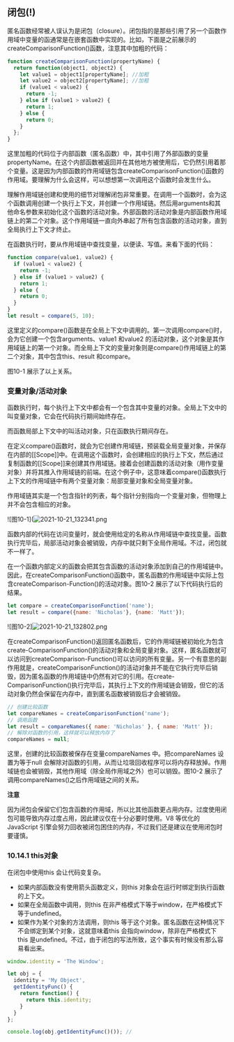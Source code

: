 ## 闭包(!)

匿名函数经常被人误认为是闭包（closure）。闭包指的是那些引用了另一个函数作用域中变量的函通常是在嵌套函数中实现的。比如，下面是之前展示的createComparisonFunction()函数，注意其中加粗的代码：

```javascript
function createComparisonFunction(propertyName) {
  return function(object1, object2) {
    let value1 = object1[propertyName]; //加粗
    let value2 = object2[propertyName]; //加粗
    if (value1 < value2) {
      return -1;
    } else if (value1 > value2) {
      return 1;
    } else {
      return 0;
    }
  };
}
```

这里加粗的代码位于内部函数（匿名函数）中，其中引用了外部函数的变量propertyName。在这个内部函数被返回并在其他地方被使用后，它仍然引用着那个变量。这是因为内部函数的作用域链包含createComparisonFunction()函数的作用域。要理解为什么会这样，可以想想第一次调用这个函数时会发生什么。

理解作用域链创建和使用的细节对理解闭包非常重要。在调用一个函数时，会为这个函数调用创建一个执行上下文，并创建一个作用域链。然后用arguments和其他命名参数来初始化这个函数的活动对象。外部函数的活动对象是内部函数作用域链上的第二个对象。这个作用域链一直向外串起了所有包含函数的活动对象，直到全局执行上下文才终止。

在函数执行时，要从作用域链中查找变量，以便读、写值。来看下面的代码：

```javascript
function compare(value1, value2) {
  if (value1 < value2) {
  	return -1;
  } else if (value1 > value2) {
  	return 1;
  } else {
  	return 0;
  }
}
let result = compare(5, 10);
```

这里定义的compare()函数是在全局上下文中调用的。第一次调用compare()时，会为它创建一个包含arguments、value1 和value2 的活动对象，这个对象是其作用域链上的第一个对象。而全局上下文的变量对象则是compare()作用域链上的第二个对象，其中包含this、result 和compare。

图10-1 展示了以上关系。

### 变量对象/活动对象

函数执行时，每个执行上下文中都会有一个包含其中变量的对象。全局上下文中的叫变量对象，它会在代码执行期间始终存在。

而函数局部上下文中的叫活动对象，只在函数执行期间存在。

在定义compare()函数时，就会为它创建作用域链，预装载全局变量对象，并保存在内部的[[Scope]]中。在调用这个函数时，会创建相应的执行上下文，然后通过复制函数的[[Scope]]来创建其作用域链。接着会创建函数的活动对象（用作变量对象）并将其推入作用域链的前端。在这个例子中，这意味着compare()函数执行上下文的作用域链中有两个变量对象：局部变量对象和全局变量对象。

作用域链其实是一个包含指针的列表，每个指针分别指向一个变量对象，但物理上并不会包含相应的对象。

![图10-1](![2021-10-21_132341.png](https://i.loli.net/2021/10/21/sD7b56ySfzl3dtI.png)





函数内部的代码在访问变量时，就会使用给定的名称从作用域链中查找变量。函数执行完毕后，局部活动对象会被销毁，内存中就只剩下全局作用域。不过，闭包就不一样了。

在一个函数内部定义的函数会把其包含函数的活动对象添加到自己的作用域链中。因此，在createComparisonFunction()函数中，匿名函数的作用域链中实际上包含createComparison-Function()的活动对象。图10-2 展示了以下代码执行后的结果。

```javascript
let compare = createComparisonFunction('name');
let result = compare({name: 'Nicholas'}, {name: 'Matt'});
```

![图10-2]![2021-10-21_132802.png](https://i.loli.net/2021/10/21/bmocjqUnGM4livL.png)



在createComparisonFunction()返回匿名函数后，它的作用域链被初始化为包含create-ComparisonFunction()的活动对象和全局变量对象。这样，匿名函数就可以访问到createComparison-Function()可以访问的所有变量。另一个有意思的副作用就是，createComparisonFunction()的活动对象并不能在它执行完毕后销毁，因为匿名函数的作用域链中仍然有对它的引用。在create-
ComparisonFunction()执行完毕后，其执行上下文的作用域链会销毁，但它的活动对象仍然会保留在内存中，直到匿名函数被销毁后才会被销毁。

```javascript
// 创建比较函数
let compareNames = createComparisonFunction('name');
// 调用函数
let result = compareNames({ name: 'Nicholas' }, { name: 'Matt' });
// 解除对函数的引用，这样就可以释放内存了
compareNames = null;
```

这里，创建的比较函数被保存在变量compareNames 中。把compareNames 设置为等于null 会解除对函数的引用，从而让垃圾回收程序可以将内存释放掉。作用域链也会被销毁，其他作用域（除全局作用域之外）也可以销毁。图10-2 展示了调用compareNames()之后作用域链之间的关系。

**注意**

因为闭包会保留它们包含函数的作用域，所以比其他函数更占用内存。过度使用闭包可能导致内存过度占用，因此建议仅在十分必要时使用。V8 等优化的JavaScript 引擎会努力回收被闭包困住的内存，不过我们还是建议在使用闭包时要谨慎。



### 10.14.1 this对象

在闭包中使用this 会让代码变复杂。

* 如果内部函数没有使用箭头函数定义，则this 对象会在运行时绑定到执行函数的上下文。
* 如果在全局函数中调用，则this 在非严格模式下等于window，在严格模式下等于undefined。
* 如果作为某个对象的方法调用，则this 等于这个对象。匿名函数在这种情况下不会绑定到某个对象，这就意味着this 会指向window，除非在严格模式下this 是undefined。不过，由于闭包的写法所致，这个事实有时候没有那么容易看出来。

```javascript
window.identity = 'The Window';

let obj = {
  identity = 'My Object',
  getIdentityFunc() {
    return function() {
      return this.identity;
    }
  }
};

console.log(obj.getIdentityFunc()()); //
```

























